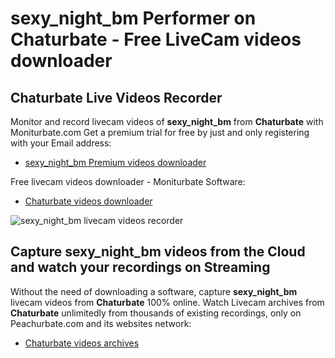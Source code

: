 # sexy_night_bm Performer on Chaturbate - Free LiveCam videos downloader

## Chaturbate Live Videos Recorder

Monitor and record livecam videos of **sexy_night_bm** from **Chaturbate** with Moniturbate.com
Get a premium trial for free by just and only registering with your Email address:
* [sexy_night_bm Premium videos downloader](https://moniturbate.com/request-demo-licence-key.html)

Free livecam videos downloader - Moniturbate Software:
* [Chaturbate videos downloader](https://moniturbate.com/moniturbate-download-software.html)

![sexy_night_bm livecam videos recorder](https://peachurnet.com/templates/moniturbate-software.png)


## Capture sexy_night_bm videos from the Cloud and watch your recordings on Streaming

Without the need of downloading a software, capture **sexy_night_bm** livecam videos from **Chaturbate** 100% online.
Watch Livecam archives from **Chaturbate** unlimitedly from thousands of existing recordings, only on Peachurbate.com and its websites network:
* [Chaturbate videos archives](https://peachurnet.com/)